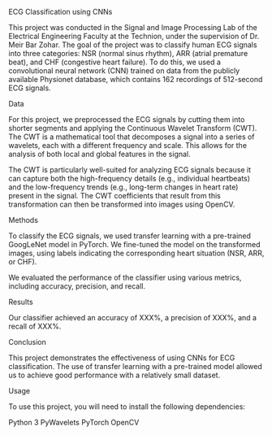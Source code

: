 ECG Classification using CNNs

This project was conducted in the Signal and Image Processing Lab of the Electrical Engineering Faculty at the Technion, under the supervision of Dr. Meir Bar Zohar. The goal of the project was to classify human ECG signals into three categories: NSR (normal sinus rhythm), ARR (atrial premature beat), and CHF (congestive heart failure). To do this, we used a convolutional neural network (CNN) trained on data from the publicly available Physionet database, which contains 162 recordings of 512-second ECG signals.

Data

For this project, we preprocessed the ECG signals by cutting them into shorter segments and applying the Continuous Wavelet Transform (CWT). The CWT is a mathematical tool that decomposes a signal into a series of wavelets, each with a different frequency and scale. This allows for the analysis of both local and global features in the signal.

The CWT is particularly well-suited for analyzing ECG signals because it can capture both the high-frequency details (e.g., individual heartbeats) and the low-frequency trends (e.g., long-term changes in heart rate) present in the signal. The CWT coefficients that result from this transformation can then be transformed into images using OpenCV.

Methods

To classify the ECG signals, we used transfer learning with a pre-trained GoogLeNet model in PyTorch.
We fine-tuned the model on the transformed images, using labels indicating the corresponding heart situation (NSR, ARR, or CHF).

We evaluated the performance of the classifier using various metrics, including accuracy, precision, and recall.

Results

Our classifier achieved an accuracy of XXX%, a precision of XXX%, and a recall of XXX%.

Conclusion

This project demonstrates the effectiveness of using CNNs for ECG classification.
The use of transfer learning with a pre-trained model allowed us to achieve good performance with a relatively small dataset. 

Usage

To use this project, you will need to install the following dependencies:

Python 3
PyWavelets
PyTorch
OpenCV
